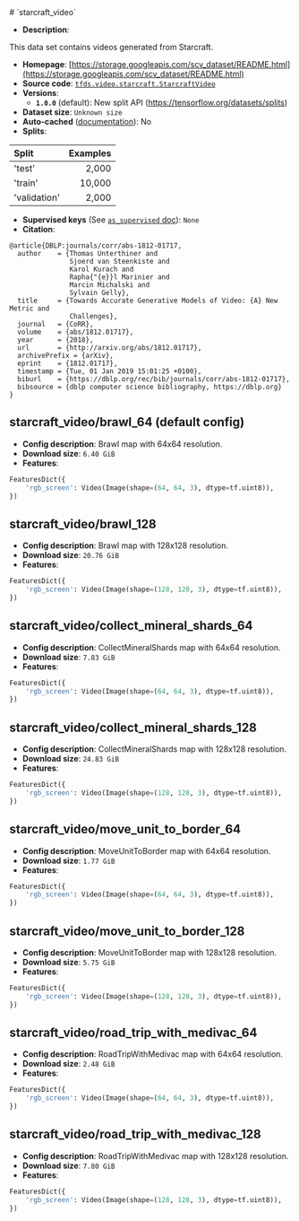 <div itemscope itemtype="http://schema.org/Dataset">
  <div itemscope itemprop="includedInDataCatalog" itemtype="http://schema.org/DataCatalog">
    <meta itemprop="name" content="TensorFlow Datasets" />
  </div>
  <meta itemprop="name" content="starcraft_video" />
  <meta itemprop="description" content="This data set contains videos generated from Starcraft.&#10;&#10;To use this dataset:&#10;&#10;```python&#10;import tensorflow_datasets as tfds&#10;&#10;ds = tfds.load(&#x27;starcraft_video&#x27;, split=&#x27;train&#x27;)&#10;for ex in ds.take(4):&#10;  print(ex)&#10;```&#10;&#10;See [the guide](https://www.tensorflow.org/datasets/overview) for more&#10;informations on [tensorflow_datasets](https://www.tensorflow.org/datasets).&#10;&#10;" />
  <meta itemprop="url" content="https://www.tensorflow.org/datasets/catalog/starcraft_video" />
  <meta itemprop="sameAs" content="https://storage.googleapis.com/scv_dataset/README.html" />
  <meta itemprop="citation" content="@article{DBLP:journals/corr/abs-1812-01717,&#10;  author    = {Thomas Unterthiner and&#10;               Sjoerd van Steenkiste and&#10;               Karol Kurach and&#10;               Rapha{&quot;{e}}l Marinier and&#10;               Marcin Michalski and&#10;               Sylvain Gelly},&#10;  title     = {Towards Accurate Generative Models of Video: {A} New Metric and&#10;               Challenges},&#10;  journal   = {CoRR},&#10;  volume    = {abs/1812.01717},&#10;  year      = {2018},&#10;  url       = {http://arxiv.org/abs/1812.01717},&#10;  archivePrefix = {arXiv},&#10;  eprint    = {1812.01717},&#10;  timestamp = {Tue, 01 Jan 2019 15:01:25 +0100},&#10;  biburl    = {https://dblp.org/rec/bib/journals/corr/abs-1812-01717},&#10;  bibsource = {dblp computer science bibliography, https://dblp.org}&#10;}&#10;" />
</div>
# `starcraft_video`

*   **Description**:

This data set contains videos generated from Starcraft.

*   **Homepage**:
    [https://storage.googleapis.com/scv_dataset/README.html](https://storage.googleapis.com/scv_dataset/README.html)
*   **Source code**:
    [`tfds.video.starcraft.StarcraftVideo`](https://github.com/tensorflow/datasets/tree/master/tensorflow_datasets/video/starcraft.py)
*   **Versions**:
    *   **`1.0.0`** (default): New split API
        (https://tensorflow.org/datasets/splits)
*   **Dataset size**: `Unknown size`
*   **Auto-cached**
    ([documentation](https://www.tensorflow.org/datasets/performances#auto-caching)):
    No
*   **Splits**:

Split        | Examples
:----------- | -------:
'test'       | 2,000
'train'      | 10,000
'validation' | 2,000

*   **Supervised keys** (See
    [`as_supervised` doc](https://www.tensorflow.org/datasets/api_docs/python/tfds/load)):
    `None`
*   **Citation**:

```
@article{DBLP:journals/corr/abs-1812-01717,
  author    = {Thomas Unterthiner and
               Sjoerd van Steenkiste and
               Karol Kurach and
               Rapha{"{e}}l Marinier and
               Marcin Michalski and
               Sylvain Gelly},
  title     = {Towards Accurate Generative Models of Video: {A} New Metric and
               Challenges},
  journal   = {CoRR},
  volume    = {abs/1812.01717},
  year      = {2018},
  url       = {http://arxiv.org/abs/1812.01717},
  archivePrefix = {arXiv},
  eprint    = {1812.01717},
  timestamp = {Tue, 01 Jan 2019 15:01:25 +0100},
  biburl    = {https://dblp.org/rec/bib/journals/corr/abs-1812-01717},
  bibsource = {dblp computer science bibliography, https://dblp.org}
}
```

## starcraft_video/brawl_64 (default config)

*   **Config description**: Brawl map with 64x64 resolution.
*   **Download size**: `6.40 GiB`
*   **Features**:

```python
FeaturesDict({
    'rgb_screen': Video(Image(shape=(64, 64, 3), dtype=tf.uint8)),
})
```

## starcraft_video/brawl_128

*   **Config description**: Brawl map with 128x128 resolution.
*   **Download size**: `20.76 GiB`
*   **Features**:

```python
FeaturesDict({
    'rgb_screen': Video(Image(shape=(128, 128, 3), dtype=tf.uint8)),
})
```

## starcraft_video/collect_mineral_shards_64

*   **Config description**: CollectMineralShards map with 64x64 resolution.
*   **Download size**: `7.83 GiB`
*   **Features**:

```python
FeaturesDict({
    'rgb_screen': Video(Image(shape=(64, 64, 3), dtype=tf.uint8)),
})
```

## starcraft_video/collect_mineral_shards_128

*   **Config description**: CollectMineralShards map with 128x128 resolution.
*   **Download size**: `24.83 GiB`
*   **Features**:

```python
FeaturesDict({
    'rgb_screen': Video(Image(shape=(128, 128, 3), dtype=tf.uint8)),
})
```

## starcraft_video/move_unit_to_border_64

*   **Config description**: MoveUnitToBorder map with 64x64 resolution.
*   **Download size**: `1.77 GiB`
*   **Features**:

```python
FeaturesDict({
    'rgb_screen': Video(Image(shape=(64, 64, 3), dtype=tf.uint8)),
})
```

## starcraft_video/move_unit_to_border_128

*   **Config description**: MoveUnitToBorder map with 128x128 resolution.
*   **Download size**: `5.75 GiB`
*   **Features**:

```python
FeaturesDict({
    'rgb_screen': Video(Image(shape=(128, 128, 3), dtype=tf.uint8)),
})
```

## starcraft_video/road_trip_with_medivac_64

*   **Config description**: RoadTripWithMedivac map with 64x64 resolution.
*   **Download size**: `2.48 GiB`
*   **Features**:

```python
FeaturesDict({
    'rgb_screen': Video(Image(shape=(64, 64, 3), dtype=tf.uint8)),
})
```

## starcraft_video/road_trip_with_medivac_128

*   **Config description**: RoadTripWithMedivac map with 128x128 resolution.
*   **Download size**: `7.80 GiB`
*   **Features**:

```python
FeaturesDict({
    'rgb_screen': Video(Image(shape=(128, 128, 3), dtype=tf.uint8)),
})
```
